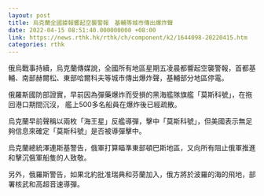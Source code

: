 ```yaml
---
layout: post
title: 烏克蘭全國據報響起空襲警報　基輔等城市傳出爆炸聲
date: 2022-04-15 08:51:40.000000000 +08:00
link: https://news.rthk.hk/rthk/ch/component/k2/1644098-20220415.htm
categories: rthk
---
```


俄烏戰事持續，烏克蘭傳媒說，全國所有地區星期五凌晨都響起空襲警報，首都基輔、南部赫爾松、東部哈爾科夫等城市傳出爆炸聲，基輔部分地區停電。

俄羅斯國防部證實，早前因為彈藥爆炸而受損的黑海艦隊旗艦「莫斯科號」，在拖回港口期間沉沒， 艦上500多名船員在爆炸後已經疏散。

烏克蘭早前聲稱以兩枚「海王星」反艦導彈，擊中「莫斯科號」，但美國表示無足夠信息來確定「莫斯科號」是否被導彈擊中。

烏克蘭總統澤連斯基警告，俄軍打算瞄準東部頓巴斯地區，又向所有阻止俄軍推進和擊沉俄軍船隻的人致敬。 

另外，俄羅斯警告，如果北約批准瑞典和芬蘭加入，俄方將於波羅的海的飛地，部署核武和高超音速導彈。
